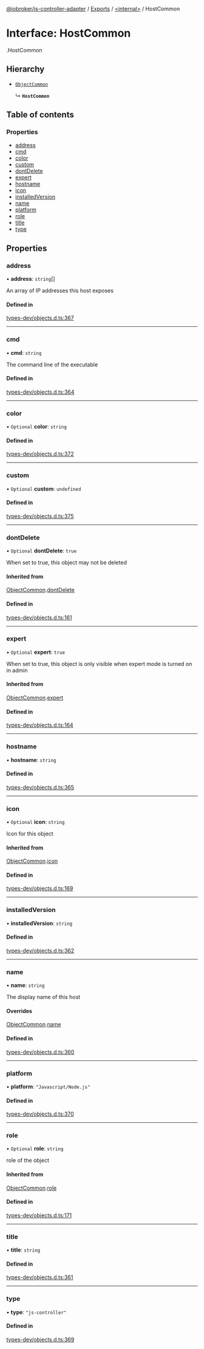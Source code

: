 [@iobroker/js-controller-adapter](../README.md) / [Exports](../modules.md) / [<internal\>](../modules/internal_.md) / HostCommon

# Interface: HostCommon

[<internal>](../modules/internal_.md).HostCommon

## Hierarchy

- [`ObjectCommon`](internal_.ObjectCommon.md)

  ↳ **`HostCommon`**

## Table of contents

### Properties

- [address](internal_.HostCommon.md#address)
- [cmd](internal_.HostCommon.md#cmd)
- [color](internal_.HostCommon.md#color)
- [custom](internal_.HostCommon.md#custom)
- [dontDelete](internal_.HostCommon.md#dontdelete)
- [expert](internal_.HostCommon.md#expert)
- [hostname](internal_.HostCommon.md#hostname)
- [icon](internal_.HostCommon.md#icon)
- [installedVersion](internal_.HostCommon.md#installedversion)
- [name](internal_.HostCommon.md#name)
- [platform](internal_.HostCommon.md#platform)
- [role](internal_.HostCommon.md#role)
- [title](internal_.HostCommon.md#title)
- [type](internal_.HostCommon.md#type)

## Properties

### address

• **address**: `string`[]

An array of IP addresses this host exposes

#### Defined in

[types-dev/objects.d.ts:367](https://github.com/ioBroker/ioBroker.js-controller/blob/9ced50d9/packages/types-dev/objects.d.ts#L367)

___

### cmd

• **cmd**: `string`

The command line of the executable

#### Defined in

[types-dev/objects.d.ts:364](https://github.com/ioBroker/ioBroker.js-controller/blob/9ced50d9/packages/types-dev/objects.d.ts#L364)

___

### color

• `Optional` **color**: `string`

#### Defined in

[types-dev/objects.d.ts:372](https://github.com/ioBroker/ioBroker.js-controller/blob/9ced50d9/packages/types-dev/objects.d.ts#L372)

___

### custom

• `Optional` **custom**: `undefined`

#### Defined in

[types-dev/objects.d.ts:375](https://github.com/ioBroker/ioBroker.js-controller/blob/9ced50d9/packages/types-dev/objects.d.ts#L375)

___

### dontDelete

• `Optional` **dontDelete**: ``true``

When set to true, this object may not be deleted

#### Inherited from

[ObjectCommon](internal_.ObjectCommon.md).[dontDelete](internal_.ObjectCommon.md#dontdelete)

#### Defined in

[types-dev/objects.d.ts:161](https://github.com/ioBroker/ioBroker.js-controller/blob/9ced50d9/packages/types-dev/objects.d.ts#L161)

___

### expert

• `Optional` **expert**: ``true``

When set to true, this object is only visible when expert mode is turned on in admin

#### Inherited from

[ObjectCommon](internal_.ObjectCommon.md).[expert](internal_.ObjectCommon.md#expert)

#### Defined in

[types-dev/objects.d.ts:164](https://github.com/ioBroker/ioBroker.js-controller/blob/9ced50d9/packages/types-dev/objects.d.ts#L164)

___

### hostname

• **hostname**: `string`

#### Defined in

[types-dev/objects.d.ts:365](https://github.com/ioBroker/ioBroker.js-controller/blob/9ced50d9/packages/types-dev/objects.d.ts#L365)

___

### icon

• `Optional` **icon**: `string`

Icon for this object

#### Inherited from

[ObjectCommon](internal_.ObjectCommon.md).[icon](internal_.ObjectCommon.md#icon)

#### Defined in

[types-dev/objects.d.ts:169](https://github.com/ioBroker/ioBroker.js-controller/blob/9ced50d9/packages/types-dev/objects.d.ts#L169)

___

### installedVersion

• **installedVersion**: `string`

#### Defined in

[types-dev/objects.d.ts:362](https://github.com/ioBroker/ioBroker.js-controller/blob/9ced50d9/packages/types-dev/objects.d.ts#L362)

___

### name

• **name**: `string`

The display name of this host

#### Overrides

[ObjectCommon](internal_.ObjectCommon.md).[name](internal_.ObjectCommon.md#name)

#### Defined in

[types-dev/objects.d.ts:360](https://github.com/ioBroker/ioBroker.js-controller/blob/9ced50d9/packages/types-dev/objects.d.ts#L360)

___

### platform

• **platform**: ``"Javascript/Node.js"``

#### Defined in

[types-dev/objects.d.ts:370](https://github.com/ioBroker/ioBroker.js-controller/blob/9ced50d9/packages/types-dev/objects.d.ts#L370)

___

### role

• `Optional` **role**: `string`

role of the object

#### Inherited from

[ObjectCommon](internal_.ObjectCommon.md).[role](internal_.ObjectCommon.md#role)

#### Defined in

[types-dev/objects.d.ts:171](https://github.com/ioBroker/ioBroker.js-controller/blob/9ced50d9/packages/types-dev/objects.d.ts#L171)

___

### title

• **title**: `string`

#### Defined in

[types-dev/objects.d.ts:361](https://github.com/ioBroker/ioBroker.js-controller/blob/9ced50d9/packages/types-dev/objects.d.ts#L361)

___

### type

• **type**: ``"js-controller"``

#### Defined in

[types-dev/objects.d.ts:369](https://github.com/ioBroker/ioBroker.js-controller/blob/9ced50d9/packages/types-dev/objects.d.ts#L369)
